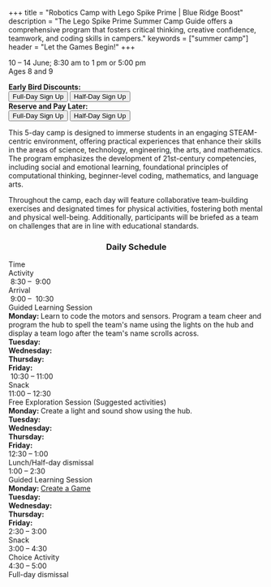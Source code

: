 +++
title = "Robotics Camp with Lego Spike Prime | Blue Ridge Boost"
description = "The Lego Spike Prime Summer Camp Guide offers a comprehensive program that fosters critical thinking, creative confidence, teamwork, and coding skills in campers."
keywords = ["summer camp"]
header = "Let the Games Begin!"
+++

<p></p>

<div class="container">
    <div class="row pb-1">
        <div class="col-4">
            <p></p>
            <p> 10 &ndash; 14 June; 8:30 am to 1 pm or 5:00 pm</br> 
            Ages 8 and 9<br>
            <p>
                <b>Early Bird Discounts:</b><br> 
                <a href="https://summer-24-ages-8-to-10-full-day.cheddarup.com"><button class="button-8s" role="button">Full-Day Sign Up</button></a>  <a href="https://summer-24-ages-8-to-10-half-day.cheddarup.com"><button class="button-8s" role="button">Half-Day Sign Up</button></a> <br>
                <b>Reserve and Pay Later:</b><br>
                <a href="https://summer-24-ages-8-and-9-full-day-deposit.cheddarup.com"><button class="button-8s" role="button">Full-Day Sign Up</button></a> <a href="https://summer-24-ages-8-and-9-half-day-deposit.cheddarup.com"><button class="button-8s" role="button">Half-Day Sign Up</button></a>
            </p>
        </div>
        <div class="col-8">
        <p>This 5-day camp is designed to immerse students in an engaging STEAM-centric environment, offering practical experiences that enhance their skills in the areas of science, technology, engineering, the arts, and mathematics. The program emphasizes the development of 21st-century competencies, including social and emotional learning, foundational principles of computational thinking, beginner-level coding, mathematics, and language arts.</p>
            <p>Throughout the camp, each day will feature collaborative team-building exercises and designated times for physical activities, fostering both mental and physical well-being. Additionally, participants will be briefed as a team on challenges that are in line with educational standards.</p>
        </div>
    </div>
    <div class="row pb-1">
        <div class="col">
            <div class="container p-0 m-0 b-0">
                <h3 align="center">Daily Schedule</h3>
                <div class="row py-1 table-header">
                    <div class="col-2 text-center">Time</div>	
                    <div class="col-10">Activity</div>
                </div>
                <div class="row py-1">
                    <div class="col-2 text-center">&nbsp;8:30 &ndash; &nbsp;9:00</div>
                    <div class="col-10">Arrival</div>
                </div>
                <div class="row py-1 table-dark-row">
                    <div class="col-2 text-center">&nbsp;9:00 &ndash; &nbsp;10:30	</div>
                    <div class="col-10 ">Guided Learning Session<br>
                        <b>Monday: </b>Learn to code the motors and sensors. Program a team cheer and program the hub to spell the team's name using the lights on the hub and
display a team logo after the team's name scrolls across.<br>
                        <b>Tuesday: </b><br>
                        <b>Wednesday: </b><br>
                        <b>Thursday: </b><br>
                        <b>Friday: </b><br>
                    </div>
                </div>
                <div class="row py-1">
                    <div class="col-2 text-center">&nbsp;10:30 &ndash; 11:00 </div>
                    <div class="col-10">Snack</div>
                </div>
                <div class="row py-1 table-dark-row">
                    <div class="col-2 text-center">11:00 &ndash; 12:30</div>	
                    <div class="col-10">Free Exploration Session (Suggested activities)<br>
                        <b>Monday: </b>Create a light and sound show using the hub.<br>
                        <b>Tuesday: </b><br>
                        <b>Wednesday: </b><br>
                        <b>Thursday: </b><br>
                        <b>Friday: </b><br>
                    </div>
                </div>
                <div class="row py-1">
                    <div class="col-2 text-center">12:30 &ndash; 1:00</div>
                    <div class="col-10">Lunch/Half-day dismissal</div>
                </div>
                <div class="row py-1 table-dark-row">
                    <div class="col-2 text-center">1:00 &ndash; 2:30</div>	
                    <div class="col-10">Guided Learning Session<br>
                        <b>Monday: </b><a href="https://education.lego.com/en-us/lessons/maker-elementary/make-a-game/">Create a Game</a><br>
                        <b>Tuesday: </b><br>
                        <b>Wednesday: </b><br>
                        <b>Thursday: </b><br>
                        <b>Friday: </b><br>
                    </div>
                </div>
                <div class="row py-1">
                    <div class="col-2 text-center">2:30 &ndash; 3:00</div>	
                    <div class="col-10">Snack</div>
                </div>
                <div class="row py-1 table-dark-row">
                    <div class="col-2 text-center">3:00  &ndash;  4:30	</div>
                    <div class="col-10">Choice Activity</div>
                </div>
                <div class="row py-1">
                    <div class="col-2 text-center">4:30  &ndash;  5:00	</div>
                    <div class="col-10">Full-day dismissal</div>
                </div>
            </div>
        </div> <!-- inner container -->
    </div>
</div> <!-- outer container -->